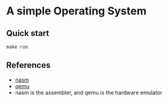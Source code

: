 # A simple Operating System

## Quick start

```console
make run
```

## References
- [nasm]("https://www.nasm.us")
- [qemu]("https://www.qemu.org")
- nasm is the assembler, and qemu is the hardware emulator